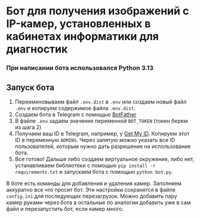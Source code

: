 # Бот для получения изображений с IP-камер, установленных в кабинетах информатики для диагностик

### При написании бота использовался Python 3.13

## Запуск бота

1. Переименовываем файл ```.env.dist``` в ```.env``` или создаем новый файл ```.env``` и копируем содержимое файла ```.env.dist```.
2. Создаем бота в Telegram с помощью [BotFather](https://t.me/BotFather)
3. В файле ```.env``` задаем значение переменной ```BOT_TOKEN``` (токен берем из шага 2)
4. Получаем ваш ID в Telegram, например, у [Get My ID](https://t.me/getmyid_bot). Копируем этот ID в переменную ```ADMINS```. Через запятую можно указать все ID пользователей, которым нужно дать разрешение на использование бота.
5. Все готово! Дальше либо создаем виртуальное окружение, либо нет, устанавливаем библиотеки с помощью ```pip install -r requirements.txt``` и запускаем бота с помощью ```python bot.py```.

В боте есть команды для добавления и удаления камер. Заполняем аккуратно все что просит бот. Эти настройки сохранятся в файле ```config.ini``` для последующих перезагрузок. Можно добавить пару камер руками через бота а остальные по аналогии добавить уже в сам файл и перезапустить бот, если камер много.
